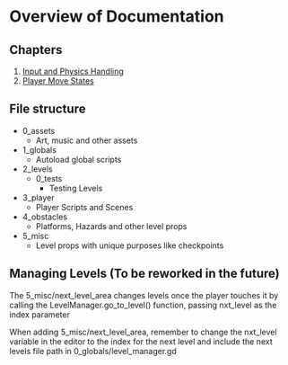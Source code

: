 # Overview of Documentation

## Chapters
1. [Input and Physics Handling](Input_And_Physics_Handling.md)
2. [Player Move States](Player_Move_States.md)

## File structure
- 0_assets
    - Art, music and other assets
- 1_globals
    - Autoload global scripts
- 2_levels
    - 0_tests
        - Testing Levels
- 3_player
    - Player Scripts and Scenes
- 4_obstacles
    - Platforms, Hazards and other level props
- 5_misc
    - Level props with unique purposes like checkpoints

## Managing Levels (To be reworked in the future)
The 5_misc/next_level_area changes levels once the player touches it by calling the LevelManager.go_to_level() function, passing nxt_level as the index parameter

When adding 5_misc/next_level_area, remember to change the nxt_level variable in the editor to the index for the next level and include the next levels file path in 0_globals/level_manager.gd 

